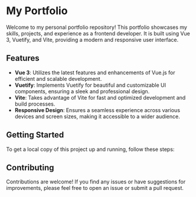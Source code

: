 # My Portfolio

Welcome to my personal portfolio repository! This portfolio showcases my skills, projects, and experience as a frontend developer. It is built using Vue 3, Vuetify, and Vite, providing a modern and responsive user interface.

## Features

- **Vue 3**: Utilizes the latest features and enhancements of Vue.js for efficient and scalable development.
- **Vuetify**: Implements Vuetify for beautiful and customizable UI components, ensuring a sleek and professional design.
- **Vite**: Takes advantage of Vite for fast and optimized development and build processes.
- **Responsive Design**: Ensures a seamless experience across various devices and screen sizes, making it accessible to a wider audience.

## Getting Started

To get a local copy of this project up and running, follow these steps:

## Contributing

Contributions are welcome! If you find any issues or have suggestions for improvements, please feel free to open an issue or submit a pull request.
